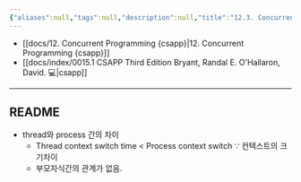 ```yaml
---
{"aliases":null,"tags":null,"description":null,"title":"12.3. Concurrent Programming with Threads {csapp}","created":"2023-09-24T17:02:11","updated":"2023-09-24T17:14:53","dg-publish":true,"permalink":"/docs/12.3. Concurrent Programming with Threads {csapp}/","dgPassFrontmatter":true}
---
```


- [[docs/12. Concurrent Programming {csapp}\|12. Concurrent Programming {csapp}]]
- [[docs/index/0015.1 CSAPP Third Edition Bryant, Randal E. O'Hallaron, David. 💻\|csapp]]
___

## README

- thread와 process 간의 차이
	- Thread context switch time < Process context switch ∵ 컨텍스트의 크기차이
	- 부모자식간의 관계가 없음. 
